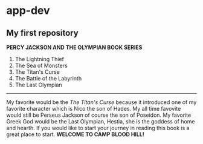 # app-dev
My first repository
-----
**PERCY JACKSON AND THE OLYMPIAN BOOK SERIES** 
1. The Lightning Thief
2. The Sea of Monsters
3. The Titan's Curse
4. The Battle of the Labyrinth
5. The Last Olympian
-----
My favorite would be the *The Titan's Curse* because it introduced one of my favorite character which is Nico the son of Hades. My all time favovite would still be Perseus Jackson of course the son of Poseidon. My favorite Greek God would be the Last Olympian, Hestia, she is the goddess of home and hearth. If you would like to start your journey in reading this book is a great place to start. **WELCOME TO CAMP BLOOD HILL!**
